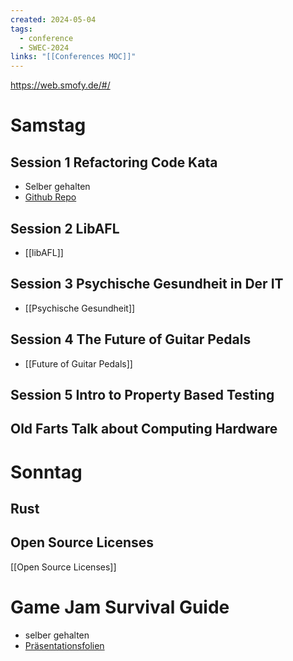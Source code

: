 ```yaml
---
created: 2024-05-04
tags:
  - conference
  - SWEC-2024
links: "[[Conferences MOC]]"
---
```


<https://web.smofy.de/#/>

# Samstag

## Session 1 Refactoring Code Kata

- Selber gehalten
- [Github Repo](https://github.com/Laguna1989/gilded_rose_python)

## Session 2 LibAFL

- [[libAFL]]

## Session 3 Psychische Gesundheit in Der IT

- [[Psychische Gesundheit]]

## Session 4 The Future of Guitar Pedals

- [[Future of Guitar Pedals]]

## Session 5 Intro to Property Based Testing

## Old Farts Talk about Computing Hardware

# Sonntag

## Rust

## Open Source Licenses

[[Open Source Licenses]]

# Game Jam Survival Guide

- selber gehalten
- [Präsentationsfolien](https://docs.google.com/presentation/d/1BUujkrZUSKEiI-OPqHbQiH-gzgoCrV6Wz3L-FQ-yUlI/edit?usp=sharing)
